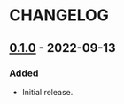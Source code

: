 # CHANGELOG

## [0.1.0] - 2022-09-13

### Added

* Initial release.

[Unreleased]: https://github.com/bluk/terraform-cloudflare-icloud-dns/compare/v0.1.0...HEAD
[0.2.0]: https://github.com/bluk/terraform-cloudflare-icloud-dns/compare/v0.1.0...v0.2.0
[0.1.0]: https://github.com/bluk/terraform-cloudflare-icloud-dns/releases/tag/v0.1.0
